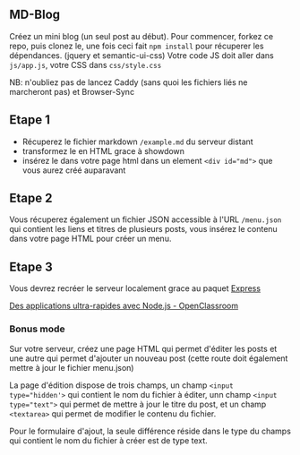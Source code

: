 MD-Blog
---

Créez un mini blog (un seul post au début).
Pour commencer, forkez ce repo, puis clonez le, une fois ceci fait  `npm install` pour récuperer les dépendances. (jquery et semantic-ui-css)
Votre code JS doit aller dans `js/app.js`, votre CSS dans `css/style.css`

NB: n'oubliez pas de lancez Caddy (sans quoi les fichiers liés ne marcheront pas) et Browser-Sync

## Etape 1
- Récuperez le fichier markdown `/example.md` du serveur distant
- transformez le en HTML grace à showdown
- insérez le dans votre page html dans un element `<div id="md">` que vous aurez créé auparavant

## Etape 2
Vous récuperez également un fichier JSON accessible à l'URL `/menu.json` qui contient les liens et titres de plusieurs posts, vous insérez le contenu dans votre page HTML pour créer un menu.

## Etape 3
Vous devrez recréer le serveur localement grace au paquet [Express](http://expressjs.com/fr/)

[Des applications ultra-rapides avec Node.js - OpenClassroom](https://openclassrooms.com/courses/des-applications-ultra-rapides-avec-node-js/le-framework-express-js)


### Bonus mode

Sur votre serveur, créez une page HTML qui permet d'éditer les posts et une autre qui permet d'ajouter un nouveau post (cette route doit également mettre à jour le fichier menu.json)

La page d'édition dispose de trois champs, un champ `<input type="hidden'>` qui contient le nom du fichier à éditer, unn champ `<input type="text">` qui permet de mettre à jour le titre du post, et un champ `<textarea>` qui permet de modifier le contenu du fichier.

Pour le formulaire d'ajout, la seule différence réside dans le type du champs qui contient le nom du fichier à créer est de type text.
